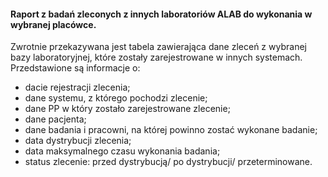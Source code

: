 #### Raport z badań zleconych z innych laboratoriów ALAB do wykonania w wybranej placówce.

Zwrotnie przekazywana jest tabela zawierająca dane zleceń z wybranej bazy laboratoryjnej, które zostały zarejestrowane w
innych systemach. Przedstawione są informacje o:

* dacie rejestracji zlecenia;
* dane systemu, z którego pochodzi zlecenie;
* dane PP w który zostało zarejestrowane zlecenie;
* dane pacjenta;
* dane badania i pracowni, na której powinno zostać wykonane badanie;
* data dystrybucji zlecenia;
* data maksymalnego czasu wykonania badania;
* status zlecenie: przed dystrybucją/ po dystrybucji/ przeterminowane.